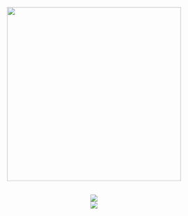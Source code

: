 <p align="center">
  <img align="center" href="https://github.com/upsilun" src="/gif1.gif" style="width:25rem;"/><br><br>
  <!--<img align="center" href="https://google.com" src="https://discord.c99.nl/widget/theme-4/446999223183998987.png" /><br><br>-->
</p>
</p>

<p align="center"> <!-- <img src="https://komarev.com/ghpvc/?username=upsilun&label=Profile%20views&color=0e75b6&style=flat" alt="upsilun" />--> 
  <img src="https://skillicons.dev/icons?i=cpp,c,cs,arduino">
    <br>
  <img src="https://skillicons.dev/icons?i=js,html,css,electron,firebase,express">
</p>
<!--<p align="center"> <a href="https://github.com/ryo-ma/github-profile-trophy"><img src="https://github-profile-trophy.vercel.app/?username=upsilun" alt="upsilun" /></a> </p>-->


